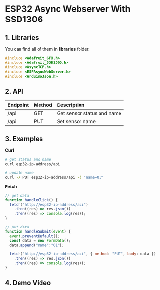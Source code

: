 # ESP32 Async Webserver With SSD1306

## 1. Libraries

You can find all of them in **libraries** folder.

```cpp
#include <Adafruit_GFX.h>
#include <Adafruit_SSD1306.h>
#include <AsyncTCP.h>
#include <ESPAsyncWebServer.h>
#include <ArduinoJson.h>
```

## 2. API

| Endpoint | Method | Description                |
| :------- | :----- | :------------------------- |
| /api     | GET    | Get sensor status and name |
| /api     | PUT    | Set sensor name            |

## 3. Examples

**Curl**

```sh
# get status and name
curl esp32-ip-address/api

# update name
curl -X PUT esp32-ip-address/api -d "name=01"
```

**Fetch**

```js
// get data
function handleClick() {
  fetch("http://esp32-ip-address/api")
    .then((res) => res.json())
    .then((res) => console.log(res));
}

// put data
function handleSubmit(event) {
  event.preventDefault();
  const data = new FormData();
  data.append("name":"01");

  fetch("http://esp32-ip-address/api", { method: "PUT", body: data })
    .then((res) => res.json())
    .then((res) => console.log(res));
}
```

## 4. Demo Video
